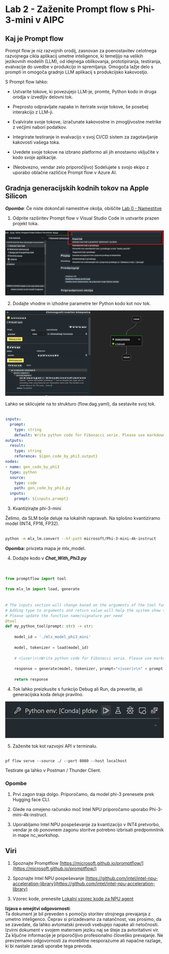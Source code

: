# **Lab 2 - Zaženite Prompt flow s Phi-3-mini v AIPC**

## **Kaj je Prompt flow**

Prompt flow je niz razvojnih orodij, zasnovan za poenostavitev celotnega razvojnega cikla aplikacij umetne inteligence, ki temeljijo na velikih jezikovnih modelih (LLM), od idejnega oblikovanja, prototipiranja, testiranja, evalvacije do uvedbe v produkcijo in spremljanja. Omogoča lažje delo s prompti in omogoča gradnjo LLM aplikacij s produkcijsko kakovostjo.

S Prompt flow lahko:

- Ustvarite tokove, ki povezujejo LLM-je, promte, Python kodo in druga orodja v izvedljiv delovni tok.

- Preprosto odpravljate napake in iterirate svoje tokove, še posebej interakcijo z LLM-ji.

- Evalvirate svoje tokove, izračunate kakovostne in zmogljivostne metrike z večjimi nabori podatkov.

- Integrirate testiranje in evalvacijo v svoj CI/CD sistem za zagotavljanje kakovosti vašega toka.

- Uvedete svoje tokove na izbrano platformo ali jih enostavno vključite v kodo svoje aplikacije.

- (Neobvezno, vendar zelo priporočljivo) Sodelujete s svojo ekipo z uporabo oblačne različice Prompt flow v Azure AI.



## **Gradnja generacijskih kodnih tokov na Apple Silicon**

***Opomba***: Če niste dokončali namestitve okolja, obiščite [Lab 0 - Namestitve](./01.Installations.md)

1. Odprite razširitev Prompt flow v Visual Studio Code in ustvarite prazen projekt toka.

![create](../../../../../../../../../translated_images/pf_create.d6172d8277a78a7fa82cd6ff727ed44e037fa78b662f1f62d5963f36d712d229.sl.png)

2. Dodajte vhodne in izhodne parametre ter Python kodo kot nov tok.

![flow](../../../../../../../../../translated_images/pf_flow.d5646a323fb7f444c0b98b4521057a592325c583e7ba18bc31500bc0415e9ef3.sl.png)

Lahko se sklicujete na to strukturo (flow.dag.yaml), da sestavite svoj tok.

```yaml

inputs:
  prompt:
    type: string
    default: Write python code for Fibonacci serie. Please use markdown as output
outputs:
  result:
    type: string
    reference: ${gen_code_by_phi3.output}
nodes:
- name: gen_code_by_phi3
  type: python
  source:
    type: code
    path: gen_code_by_phi3.py
  inputs:
    prompt: ${inputs.prompt}


```

3. Kvantizirajte phi-3-mini

Želimo, da SLM bolje deluje na lokalnih napravah. Na splošno kvantiziramo model (INT4, FP16, FP32).

```bash

python -m mlx_lm.convert --hf-path microsoft/Phi-3-mini-4k-instruct

```

**Opomba:** privzeta mapa je mlx_model.

4. Dodajte kodo v ***Chat_With_Phi3.py***

```python


from promptflow import tool

from mlx_lm import load, generate


# The inputs section will change based on the arguments of the tool function, after you save the code
# Adding type to arguments and return value will help the system show the types properly
# Please update the function name/signature per need
@tool
def my_python_tool(prompt: str) -> str:

    model_id = './mlx_model_phi3_mini'

    model, tokenizer = load(model_id)

    # <|user|>\nWrite python code for Fibonacci serie. Please use markdown as output<|end|>\n<|assistant|>

    response = generate(model, tokenizer, prompt="<|user|>\n" + prompt  + "<|end|>\n<|assistant|>", max_tokens=2048, verbose=True)

    return response


```

4. Tok lahko preizkusite s funkcijo Debug ali Run, da preverite, ali generacijska koda deluje pravilno.

![RUN](../../../../../../../../../translated_images/pf_run.d918637dc00f61e9bdeec37d4cc9646f77d270ac9203bcce13569f3157202b6e.sl.png)

5. Zaženite tok kot razvojni API v terminalu.

```

pf flow serve --source ./ --port 8080 --host localhost   

```

Testirate ga lahko v Postman / Thunder Client.


### **Opombe**

1. Prvi zagon traja dolgo. Priporočamo, da model phi-3 prenesete prek Hugging face CLI.

2. Glede na omejeno računsko moč Intel NPU priporočamo uporabo Phi-3-mini-4k-instruct.

3. Uporabljamo Intel NPU pospeševanje za kvantizacijo v INT4 pretvorbo, vendar je ob ponovnem zagonu storitve potrebno izbrisati predpomnilnik in mape nc_workshop.



## **Viri**

1. Spoznajte Promptflow [https://microsoft.github.io/promptflow/](https://microsoft.github.io/promptflow/)

2. Spoznajte Intel NPU pospeševanje [https://github.com/intel/intel-npu-acceleration-library](https://github.com/intel/intel-npu-acceleration-library)

3. Vzorec kode, prenesite [Lokalni vzorec kode za NPU agent](../../../../../../../../../code/07.Lab/01/AIPC/local-npu-agent)

**Izjava o omejitvi odgovornosti**:  
Ta dokument je bil preveden s pomočjo storitev strojnega prevajanja z umetno inteligenco. Čeprav si prizadevamo za natančnost, vas prosimo, da se zavedate, da lahko avtomatski prevodi vsebujejo napake ali netočnosti. Izvirni dokument v svojem maternem jeziku naj se šteje za avtoritativni vir. Za ključne informacije je priporočljivo profesionalno človeško prevajanje. Ne prevzemamo odgovornosti za morebitne nesporazume ali napačne razlage, ki bi nastale zaradi uporabe tega prevoda.
